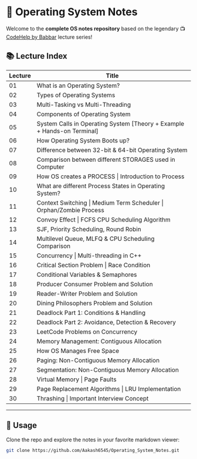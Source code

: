 # 🧠 Operating System Notes 

Welcome to the **complete OS notes repository** based on the legendary 📺 [CodeHelp by Babbar](https://www.youtube.com/@CodeHelp) lecture series!



## 📚 Lecture Index

| Lecture | Title |
|--------|-------|
| 01 | What is an Operating System? |
| 02 | Types of Operating Systems |
| 03 | Multi-Tasking vs Multi-Threading |
| 04 | Components of Operating System |
| 05 | System Calls in Operating System [Theory + Example + Hands-on Terminal] |
| 06 | How Operating System Boots up? |
| 07 | Difference between 32-bit & 64-bit Operating System |
| 08 | Comparison between different STORAGES used in Computer |
| 09 | How OS creates a PROCESS \| Introduction to Process |
| 10 | What are different Process States in Operating System? |
| 11 | Context Switching \| Medium Term Scheduler \| Orphan/Zombie Process |
| 12 | Convoy Effect \| FCFS CPU Scheduling Algorithm |
| 13 | SJF, Priority Scheduling, Round Robin |
| 14 | Multilevel Queue, MLFQ & CPU Scheduling Comparison |
| 15 | Concurrency \| Multi-threading in C++ |
| 16 | Critical Section Problem \| Race Condition |
| 17 | Conditional Variables & Semaphores |
| 18 | Producer Consumer Problem and Solution |
| 19 | Reader-Writer Problem and Solution |
| 20 | Dining Philosophers Problem and Solution |
| 21 | Deadlock Part 1: Conditions & Handling |
| 22 | Deadlock Part 2: Avoidance, Detection & Recovery |
| 23 | LeetCode Problems on Concurrency |
| 24 | Memory Management: Contiguous Allocation |
| 25 | How OS Manages Free Space |
| 26 | Paging: Non-Contiguous Memory Allocation |
| 27 | Segmentation: Non-Contiguous Memory Allocation |
| 28 | Virtual Memory \| Page Faults |
| 29 | Page Replacement Algorithms \| LRU Implementation |
| 30 | Thrashing \| Important Interview Concept |

---

## 🔧 Usage

Clone the repo and explore the notes in your favorite markdown viewer:

```bash
git clone https://github.com/Aakash6545/Operating_System_Notes.git

